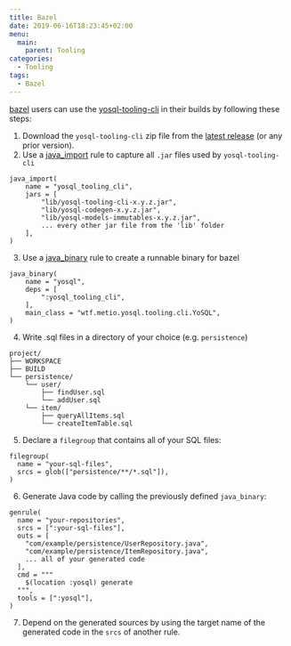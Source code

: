 ```yaml
---
title: Bazel
date: 2019-06-16T18:23:45+02:00
menu:
  main:
    parent: Tooling
categories:
  - Tooling
tags:
  - Bazel
---
```


[bazel](https://bazel.build/) users can use the [yosql-tooling-cli](../cli/) in their builds by following these steps:

1. Download the `yosql-tooling-cli` zip file from the [latest release](https://github.com/metio/yosql/releases/latest) (or any prior version).
2. Use a [java_import](https://bazel.build/reference/be/java#java_import) rule to capture all `.jar` files used by `yosql-tooling-cli`

```
java_import(
    name = "yosql_tooling_cli",
    jars = [
        "lib/yosql-tooling-cli-x.y.z.jar",
        "lib/yosql-codegen-x.y.z.jar",
        "lib/yosql-models-immutables-x.y.z.jar",
        ... every other jar file from the 'lib' folder
    ],
)
```

3. Use a [java_binary](https://bazel.build/reference/be/java#java_binary) rule to create a runnable binary for bazel

```
java_binary(
    name = "yosql",
    deps = [
        ":yosql_tooling_cli",
    ],
    main_class = "wtf.metio.yosql.tooling.cli.YoSQL",
)
```

4. Write .sql files in a directory of your choice (e.g. `persistence`)

```
project/
├── WORKSPACE
├── BUILD
└── persistence/   
    └── user/
        ├── findUser.sql
        └── addUser.sql
    └── item/
        ├── queryAllItems.sql
        └── createItemTable.sql
```

5. Declare a `filegroup` that contains all of your SQL files:

```
filegroup(
  name = "your-sql-files",
  srcs = glob(["persistence/**/*.sql"]),
)
```

6. Generate Java code by calling the previously defined `java_binary`:

```
genrule(
  name = "your-repositories",
  srcs = [":your-sql-files"],
  outs = [
    "com/example/persistence/UserRepository.java",
    "com/example/persistence/ItemRepository.java",
    ... all of your generated code
  ],
  cmd = """
    $(location :yosql) generate
  """,
  tools = [":yosql"],
)
```

7. Depend on the generated sources by using the target name of the generated code in the `srcs` of another rule.
